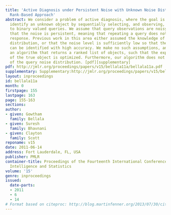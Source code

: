 ```yaml
---
title: 'Active Diagnosis under Persistent Noise with Unknown Noise Distribution: A
  Rank-Based Approach'
abstract: We consider a problem of active diagnosis, where the goal is to efficiently
  identify an unknown object by sequentially selecting, and observing, the responses
  to binary valued queries. We assume that query observations are noisy, and further
  that the noise is persistent, meaning that repeating a query does not change the
  response. Previous work in this area either assumed the knowledge of the query noise
  distribution, or that the noise level is sufficiently low so that the unknown object
  can be identified with high accuracy. We make no such assumptions, and introduce
  an algorithm that returns a ranked list of objects, such that the expected rank
  of the true object is optimized. Furthermore, our algorithm does not require knowledge
  of the query noise distribution. [pdf][supplementary]
pdf: http://jmlr.org/proceedings/papers/v15/bellala11a/bellala11a.pdf
supplementary: Supplementary:http://jmlr.org/proceedings/papers/v15/bellala11a/bellala11aSupple.pdf
layout: inproceedings
id: bellala11a
month: 0
firstpage: 155
lastpage: 163
page: 155-163
sections: 
author:
- given: Gowtham
  family: Bellala
- given: Suresh
  family: Bhavnani
- given: Clayton
  family: Scott
reponame: v15
date: 2011-06-14
address: Fort Lauderdale, FL, USA
publisher: PMLR
container-title: Proceedings of the Fourteenth International Conference on Artificial
  Intelligence and Statistics
volume: '15'
genre: inproceedings
issued:
  date-parts:
  - 2011
  - 6
  - 14
# Format based on citeproc: http://blog.martinfenner.org/2013/07/30/citeproc-yaml-for-bibliographies/
---
```

